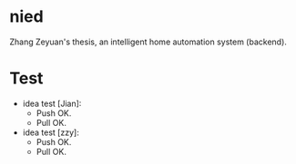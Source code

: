 # nied
Zhang Zeyuan's thesis, an intelligent home automation system (backend).

# Test
- idea test \[Jian\]:
  - Push OK.
  - Pull OK.
- idea test \[zzy\]:
  - Push OK.
  - Pull OK.
